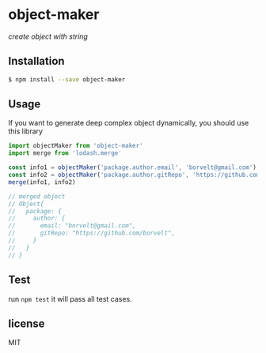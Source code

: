 # object-maker

_create object with string_

## Installation

```bash 
$ npm install --save object-maker
```

## Usage
If you want to generate deep complex object dynamically, you should use this library

```javascript
import objectMaker from 'object-maker'
import merge from 'lodash.merge'

const info1 = objectMaker('package.author.email', 'borvelt@gmail.com')
const info2 = objectMaker('package.author.gitRepo', 'https://github.com/borvelt')
merge(info1, info2)

// merged object
// Object{
//   package: {
//     author: {
//       email: "borvelt@gmail.com",
//       gitRepo: "https://github.com/borvelt",
//     }
//   }
// }
```
## Test
run `npm test` it will pass all test cases.
## license
MIT